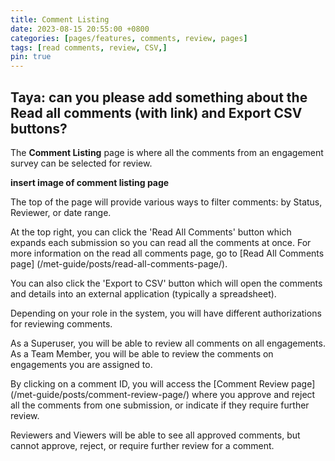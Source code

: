 ```yaml
---
title: Comment Listing
date: 2023-08-15 20:55:00 +0800
categories: [pages/features, comments, review, pages]
tags: [read comments, review, CSV,]
pin: true
---
```


## Taya: can you please add something about the Read all comments (with link) and Export CSV buttons?

The **Comment Listing** page is where all the comments from an engagement survey can be selected for review.  

**insert image of comment listing page**  

The top of the page will provide various ways to filter comments: by Status, Reviewer, or date range.  

At the top right, you can click the 'Read All Comments' button which expands each submission so you can read all the comments at once. For more information on the read all comments page, go to [Read All Comments page] (/met-guide/posts/read-all-comments-page/).  

You can also click the 'Export to CSV' button which will open the comments and details into an external application (typically a spreadsheet).

Depending on your role in the system, you will have different authorizations for reviewing comments.  

As a Superuser, you will be able to review all comments on all engagements. 
As a Team Member, you will be able to review the comments on engagements you are assigned to.

By clicking on a comment ID, you will access the [Comment Review page] (/met-guide/posts/comment-review-page/) where you approve and reject all the comments from one submission, or indicate if they require further review.   

Reviewers and Viewers will be able to see all approved comments, but cannot approve, reject, or require further review for a comment.  




